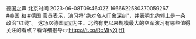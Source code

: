 德国之声 北京时间 2023-06-08T09:46:02Z 1666622580370059267<br>#美国 和 #德国 官员表示，演习将"绝对令人印象深刻"，并表明北约领土是一条政治"红线"。
这场以德国🇩🇪为主、北约有史以来规模最大的空军演习有哪些值得关注的看点？看详细报导👉https://t.co/RcMtyXjjH1<br><br><br>
